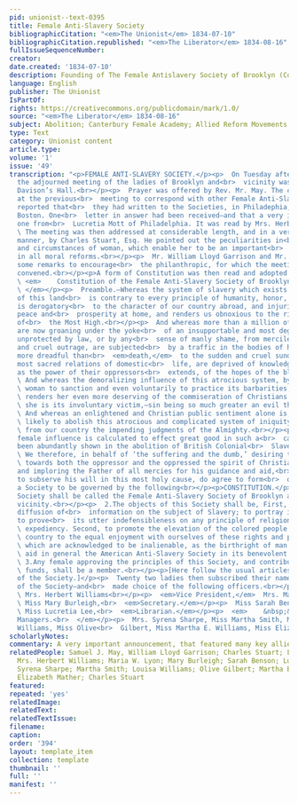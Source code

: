 ```yaml
---
pid: unionist--text-0395
title: Female Anti-Slavery Society
bibliographicCitation: "<em>The Unionist</em> 1834-07-10"
bibliographicCitation.republished: "<em>The Liberator</em> 1834-08-16"
fullIssueSequenceNumber: 
creator: 
date.created: '1834-07-10'
description: Founding of The Female Antislavery Society of Brooklyn (Connecticut)
language: English
publisher: The Unionist
IsPartOf: 
rights: https://creativecommons.org/publicdomain/mark/1.0/
source: "<em>The Liberator</em> 1834-08-16"
subject: Abolition; Canterbury Female Academy; Allied Reform Movements - Women
type: Text
category: Unionist content
article.type: 
volume: '1'
issue: '49'
transcription: "<p>FEMALE ANTI-SLAVERY SOCIETY.</p><p>  On Tuesday afternoon last,
  the adjourned meeting of the ladies of Brooklyn and<br>  vicinity was held in Mr.
  Davison’s Hall.<br></p><p>  Prayer was offered by Rev. Mr. May. The committee appointed
  at the previous<br>  meeting to correspond with other Female Anti-Slavery Societies,
  reported that<br>  they had written to the Societies, in Philadephia, New-York and
  Boston. One<br>  letter in answer had been received—and that a very interesting
  one from<br>  Lucretia Mott of Philadelphia. It was read by Mrs. Herbert Williams.<br></p><p>
  \ The meeting was then addressed at considerable length, and in a very<br>  impressive
  manner, by Charles Stuart, Esq. He pointed out the peculiarities in<br>  the character
  and circumstances of woman, which enable her to be an important<br>  instrument
  in all moral reforms.<br></p><p>  Mr. William Lloyd Garrison and Mr. May also offered
  some remarks to encourage<br>  the philanthropic, for which the meeting was then
  convened.<br></p><p>A form of Constitution was then read and adopted as follows:—</p><p>
  \ <em>    Constitution of the Female Anti-Slavery Society of Brooklyn and vicinity.<br>
  \ </em></p><p>  Preamble.—Whereas the system of slavery which exists in a portion
  of this land<br>  is contrary to every principle of humanity, honor, and religion,
  is derogatory<br>  to the character of our country abroad, and injurious to its
  peace and<br>  prosperity at home, and renders us obnoxious to the righteous condemnation
  of<br>  the Most High.<br></p><p>  And whereas more than a million of our own sex
  are now groaning under the yoke<br>  of an insupportable and most degrading bondage,
  unprotected by law, or by any<br>  sense of manly shame, from merciless stripes
  and cruel outrage, are subjected<br>  by a traffic in the bodies of human beings,
  more dreadful than<br>  <em>death,</em>  to the sudden and cruel sundering of the
  most sacred relations of domestic<br>  life, are deprived of knowledge, and as far
  as the power of their oppressors<br>  extends, of the hopes of the blessed gospel.<br></p><p>
  \ And whereas the demoralizing influence of this atrocious system, by inducing<br>
  \ woman to sanction and even voluntarily to practice its barbarities, often<br>
  \ renders her even more deserving of the commiseration of Christians than when<br>
  \ she is its involuntary victim,—sin being so much greater an evil than<br>  suffering.<br></p><p>
  \ And whereas an enlightened and Christian public sentiment alone is, under God,<br>
  \ likely to abolish this atrocious and complicated system of iniquity, to arrest<br>
  \ from our country the impending judgments of the Almighty.<br></p><p>  And whereas,
  female influence is calculated to effect great good in such a<br>  cause, as has
  been abundantly shown in the abolition of British Colonial<br>  Slavery.<br></p><p>
  \ We therefore, in behalf of ‘the suffering and the dumb,’ desiring to exercise<br>
  \ towards both the oppressor and the oppressed the spirit of Christian<br>  benevolence,
  and imploring the Father of all mercies for his guidance and aid,<br>  in our efforts
  to subserve his will in this most holy cause, do agree to form<br>  ourselves into
  a Society to be governed by the following<br></p><p>CONSTITUTION.</p><p>  1.This
  Society shall be called the Female Anti-Slavery Society of Brooklyn and<br>  its
  vicinity.<br></p><p>  2.The objects of this Society shall be, First, to aid in the
  diffusion of<br>  information on the subject of Slavery; to portray its true character;
  to prove<br>  its utter indefensibleness on any principle of religion, justice or<br>
  \ expediency. Second, to promote the elevation of the colored people of our<br>
  \ country to the equal enjoyment with ourselves of these rights and privileges<br>
  \ which are acknowledged to be inalienable, as the birthright of man. Third, to<br>
  \ aid in general the American Anti-Slavery Society in its benevolent objects.<br></p><p>
  \ 3.Any female approving the principles of this Society, and contributing to its<br>
  \ funds, shall be a member.<br></p><p>[Here follow the usual articles for the government
  of the Society.]</p><p>  Twenty two ladies then subscribed their names as members
  of the Society—and<br>  made choice of the following officers.<br></p><p>  <em>President,</em>
  \ Mrs. Herbert Williams<br></p><p>  <em>Vice President,</em>  Mrs. Maria W. Lyon<br></p><p>
  \ Miss Mary Burleigh,<br>  <em>Secretary.</em></p><p>  Miss Sarah Benson,<br>  <em>Treasurer.</em></p><p>
  \ Miss Lucretia Lee,<br>  <em>Librarian.</em></p><p>  <em>    &nbsp;&nbsp;&nbsp;&nbsp;&nbsp;&nbsp;&nbsp;&nbsp;&nbsp;&nbsp;&nbsp;
  Managers.<br>  </em></p><p>  Mrs. Syrena Sharpe, Miss Martha Smith, Mrs. Louisa
  Williams, Miss Olive<br>  Gilbert, Miss Martha E. Williams, Miss Elizabeth Mather.<br></p>"
scholarlyNotes: 
commentary: A very important announcement, that featured many key allies
relatedPeople: Samuel J. May, William Lloyd Garrison; Charles Stuart; Lucretia Mott;
  Mrs. Herbert Williams; Maria W. Lyon; Mary Burleigh; Sarah Benson; Lucretia Lee;
  Syrena Sharpe; Martha Smith; Louisa Williams; Olive Gilbert; Martha E. Williams;
  Elizabeth Mather; Charles Stuart
featured: 
repeated: 'yes'
relatedImage: 
relatedText: 
relatedTextIssue: 
filename: 
caption: 
order: '394'
layout: template_item
collection: template
thumbnail: ''
full: ''
manifest: ''
---
```

